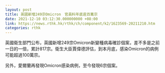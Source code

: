 ```yaml
---
layout: post
title: 英國新增249宗Omicron　官員料年底逾百萬宗
date: 2021-12-10 03:12:30.000000000 +08:00
link: https://news.rthk.hk/rthk/ch/component/k2/1623569-20211210.htm
categories: rthk
---
```


英國衛生部門公布，英國新增249宗Omicron新變種病毒確診個案，差不多是之前一日的一倍，累計817宗。衛生大臣賈偉德評估，到本月底，感染Omicron的病例可能超過100萬宗。

另外，愛爾蘭再發現Omicron感染病例，至今發現6宗個案。
